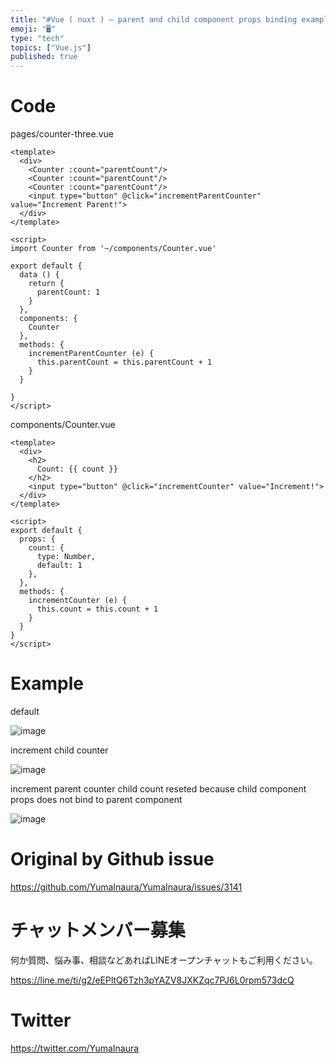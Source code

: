 ```yaml
---
title: "#Vue ( nuxt ) – parent and child component props binding example / inc"
emoji: "🖥"
type: "tech"
topics: ["Vue.js"]
published: true
---
```



# Code

pages/counter-three.vue

```vue
<template>
  <div>
    <Counter :count="parentCount"/>
    <Counter :count="parentCount"/>
    <Counter :count="parentCount"/>
    <input type="button" @click="incrementParentCounter" value="Increment Parent!">
  </div>
</template>

<script>
import Counter from '~/components/Counter.vue'

export default {
  data () {
    return {
      parentCount: 1
    }
  },
  components: {
    Counter
  },
  methods: {
    incrementParentCounter (e) {
      this.parentCount = this.parentCount + 1
    }
  }

}
</script>

```

components/Counter.vue

```vue
<template>
  <div>
    <h2>
      Count: {{ count }}
    </h2>
    <input type="button" @click="incrementCounter" value="Increment!">
  </div>
</template>

<script>
export default {
  props: {
    count: {
      type: Number,
      default: 1
    },
  },
  methods: {
    incrementCounter (e) {
      this.count = this.count + 1
    }
  }
}
</script>

```

# Example

default

![image](https://user-images.githubusercontent.com/13635059/80945975-ff850d80-8e27-11ea-89d6-8a0b4e6f22cb.png)

increment child counter

![image](https://user-images.githubusercontent.com/13635059/80945976-001da400-8e28-11ea-84ef-2ee23854e63e.png)

increment parent counter
child count reseted
because child component props does not bind to parent component

![image](https://user-images.githubusercontent.com/13635059/80945977-00b63a80-8e28-11ea-9673-896ef84a0336.png)


# Original by Github issue

https://github.com/YumaInaura/YumaInaura/issues/3141











<!-- Update From Qiita API -->

# チャットメンバー募集


何か質問、悩み事、相談などあればLINEオープンチャットもご利用ください。

https://line.me/ti/g2/eEPltQ6Tzh3pYAZV8JXKZqc7PJ6L0rpm573dcQ





# Twitter


https://twitter.com/YumaInaura


<!-- Update From Qiita API -->


